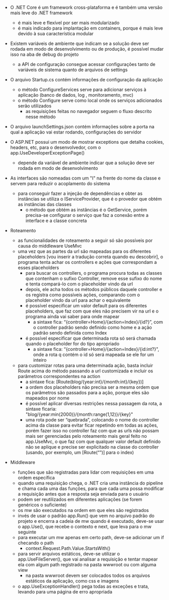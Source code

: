 - O .NET Core é um framework cross-plataforma e é também uma versão mais leve do .NET framework
    - é mais leve e flexível por ser mais modularizado
    - é mais indicado para implantação em containers, porque é mais leve devido à sua característica modular
- Existem variáveis de ambiente que indicam se a solução deve ser rodada em modo de desenvolvimento ou de produção, é possível mudar isso na aba de debug do projeto
    - a API de configuração consegue acessar configurações tanto de variáveis de sistema quanto de arquivos de settings
- O arquivo Startup.cs contém informações de configuração da aplicação
    - o método ConfigureServices serve para adicionar serviços à aplicação (banco de dados, log , monitoramento, mvc)
    - o método Configure serve como local onde os serviços adicionados serão utilizados
        - as requisições feitas no navegador seguem o fluxo descrito nesse método
- O arquivo launchSettings.json contém informações sobre a porta na qual a aplicação vai estar rodando, configurações do servidor
- O ASP.NET possui um modo de mostrar exceptions que detalha cookies, headers, etc, para o desenvolvedor, com o app.UseDeveloperExceptionPage()
    - depende da variável de ambiente indicar que a solução deve ser rodada em modo de desenvolvimento
- As interfaces são nomeadas com um "I" na frente do nome da classe e servem para reduzir o acoplamento do sistema
    - para conseguir fazer a injeção de dependências e obter as instâncias se utiliza o IServiceProvider, que é o provedor que obtém as instâncias das classes
        - o método que obtém as instâncias é o GetService<T>, porém precisa-se configurar o serviço que faz a conexão entre a interface e a classe concreta

- Roteamento
    - as funcionalidades de roteamento a seguir só são possíveis por causa do middleware UseMvc     
    - uma vez que as partes da url são mapeadas para os diferentes placeholders [vou inserir a tradução correta quando eu descobrir], o programa tenta achar os controllers e ações que correspondam a esses placeholders
        - para buscar os controllers, o programa procura todas as classes que contenham o sufixo Controller, remove esse sufixo do nome e tenta compará-lo com o placeholder vindo da url
        - depois, ele acha todos os métodos públicos daquele controller e os registra como possíveis ações, comparando com o placeholder vindo da url para achar o equivalente
        - é possível especificar um valor default para os diferentes placeholders, que faz com que eles não precisem vir na url e o programa ainda vai saber para onde mapear
            - a sintaxe fica: “{controller=Home}/{action=Index}/{id?}”, com o controller padrão sendo definido como home e a ação padrão sendo definida como Index
        - é possível especificar que determinada rota só será chamada quando o placeholder for do tipo apropriado
            - a sintaxe fica: “{controller=Home}/{action=Index}/{id:int?}", onde a rota q contém o id só será mapeada se ele for um inteiro
    - para customizar rotas para uma determinada ação, basta incluir Route acima do método passando a url customizada e incluir os parâmetros correspondentes na action
        - a sintaxe fica: [Route(blog/{year:int}/{month:int}/{key})]
        - a ordem dos placeholders não precisa ser a mesma ordem que os parâmetros são passados para a ação, porque eles são mapeados por nome
        - é possível aplicar diversas restrições nessa passagem da rota, a sintaxe ficaria: "blog/{year:min(2000)}/{month:range(1,12)}/{key}"
        - uma rota pode ser “quebrada”, colocando o nome do controller acima da classe para evitar ficar repetindo em todas as ações, porém fazer isso no controller faz com que as urls não possam mais ser gerenciadas pelo roteamento mais geral feito no app.UseMvc, o que faz com que qualquer valor default definido não se aplique e precise ser explicitado na classe do controller (usando, por exemplo, um [Route(“”)] para o index)

- Middleware
    - funções que são registradas para lidar com requisições em uma ordem específica
    - quando uma requisição chega, o .NET cria uma instância do pipeline e chama cada uma das funções, para que cada uma possa modificar a requisição antes que a resposta seja enviada para o usuário
    - podem ser reutilizados em diferentes aplicações (se forem genéricos o suficiente)
    - os mw são executados na ordem em que eles são registrados
    - invés de usar o padrão app.Run() que vem no arquivo padrão do projeto e encerra a cadeia de mw quando é executado, deve-se usar o app.Use(), que recebe o contexto e next, que leva para o mw seguinte
    - para executar um mw apenas em certo path, deve-se adicionar um if checando o path
        - context.Request.Path.Value.StartsWith()
    - para servir arquivos estáticos, deve-se utilizar o app.UseFileServer(), que vai analisar a requisição e tentar mapear ela com algum path registrado na pasta wwwroot ou com alguma view
        - na pasta wwwroot devem ser colocados todos os arquivos estáticos da aplicação, como css e imagens
    - o app.UseExceptionHandler() pega todas as exceções e trata, levando para uma página de erro apropriada
